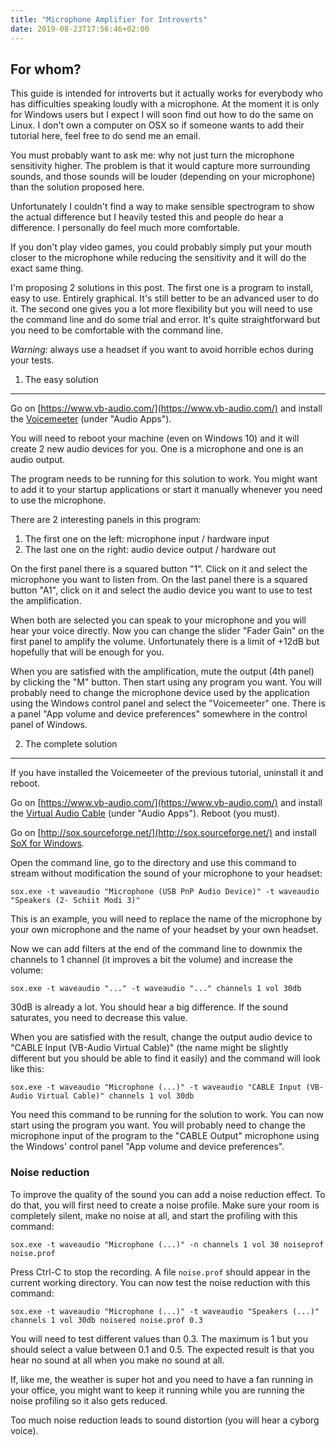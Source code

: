 ```yaml
---
title: "Microphone Amplifier for Introverts"
date: 2019-08-23T17:56:46+02:00
---
```

For whom?
---------

This guide is intended for introverts but it actually works for everybody who
has difficulties speaking loudly with a microphone. At the moment it is only
for Windows users but I expect I will soon find out how to do the same on
Linux. I don't own a computer on OSX so if someone wants to add their tutorial
here, feel free to do send me an email.

You must probably want to ask me: why not just turn the microphone sensitivity
higher. The problem is that it would capture more surrounding sounds, and those
sounds will be louder (depending on your microphone) than the solution proposed
here.

Unfortunately I couldn't find a way to make sensible spectrogram to show the
actual difference but I heavily tested this and people do hear a difference. I
personally do feel much more comfortable.

If you don't play video games, you could probably simply put your mouth closer
to the microphone while reducing the sensitivity and it will do the exact same
thing.

I'm proposing 2 solutions in this post. The first one is a program to install,
easy to use. Entirely graphical. It's still better to be an advanced user to do
it. The second one gives you a lot more flexibility but you will need to use
the command line and do some trial and error. It's quite straightforward but
you need to be comfortable with the command line.

*Warning:* always use a headset if you want to avoid horrible echos during your
tests.


1. The easy solution
--------------------

Go on [https://www.vb-audio.com/](https://www.vb-audio.com/) and install the
[Voicemeeter](https://www.vb-audio.com/Voicemeeter/index.htm) (under "Audio
Apps").

You will need to reboot your machine (even on Windows 10) and it will create 2
new audio devices for you. One is a microphone and one is an audio output.

The program needs to be running for this solution to work. You might want to
add it to your startup applications or start it manually whenever you need to
use the microphone.

There are 2 interesting panels in this program:
1.  The first one on the left: microphone input / hardware input
2.  The last one on the right: audio device output / hardware out

On the first panel there is a squared button "1". Click on it and select the
microphone you want to listen from. On the last panel there is a squared button
"A1", click on it and select the audio device you want to use to test the
amplification.

When both are selected you can speak to your microphone and you will hear your
voice directly. Now you can change the slider "Fader Gain" on the first panel
to amplify the volume. Unfortunately there is a limit of +12dB but hopefully
that will be enough for you.

When you are satisfied with the amplification, mute the output (4th panel) by
clicking the "M" button. Then start using any program you want. You will
probably need to change the microphone device used by the application using the
Windows control panel and select the "Voicemeeter" one. There is a panel "App
volume and device preferences" somewhere in the control panel of Windows.

2. The complete solution
------------------------

If you have installed the Voicemeeter of the previous tutorial, uninstall it
and reboot.

Go on [https://www.vb-audio.com/](https://www.vb-audio.com/) and install the
[Virtual Audio Cable](https://www.vb-audio.com/Cable/index.htm) (under "Audio
Apps"). Reboot (you must).

Go on [http://sox.sourceforge.net/](http://sox.sourceforge.net/) and install
[SoX for Windows](https://sourceforge.net/projects/sox/files/sox/).

Open the command line, go to the directory and use this command to stream
without modification the sound of your microphone to your headset:

```
sox.exe -t waveaudio "Microphone (USB PnP Audio Device)" -t waveaudio "Speakers (2- Schiit Modi 3)"
```

This is an example, you will need to replace the name of the microphone by your
own microphone and the name of your headset by your own headset.

Now we can add filters at the end of the command line to downmix the channels
to 1 channel (it improves a bit the volume) and increase the volume:

```
sox.exe -t waveaudio "..." -t waveaudio "..." channels 1 vol 30db
```

30dB is already a lot. You should hear a big difference. If the sound
saturates, you need to decrease this value.

When you are satisfied with the result, change the output audio device to
"CABLE Input (VB-Audio Virtual Cable)" (the name might be slightly different
but you should be able to find it easily) and the command will look like this:

```
sox.exe -t waveaudio "Microphone (...)" -t waveaudio "CABLE Input (VB-Audio Virtual Cable)" channels 1 vol 30db
```

You need this command to be running for the solution to work. You can now start
using the program you want. You will probably need to change the microphone
input of the program to the "CABLE Output" microphone using the Windows'
control panel "App volume and device preferences".

### Noise reduction

To improve the quality of the sound you can add a noise reduction effect. To do
that, you will first need to create a noise profile. Make sure your room is
completely silent, make no noise at all, and start the profiling with this
command:

```
sox.exe -t waveaudio "Microphone (...)" -n channels 1 vol 30 noiseprof noise.prof
```

Press Ctrl-C to stop the recording. A file `noise.prof` should appear in the
current working directory. You can now test the noise reduction with this
command:

```
sox.exe -t waveaudio "Microphone (...)" -t waveaudio "Speakers (...)" channels 1 vol 30db noisered noise.prof 0.3
```

You will need to test different values than 0.3. The maximum is 1 but you
should select a value between 0.1 and 0.5. The expected result is that you hear
no sound at all when you make no sound at all.

If, like me, the weather is super hot and you need to have a fan running in
your office, you might want to keep it running while you are running the noise
profiling so it also gets reduced.

Too much noise reduction leads to sound distortion (you will hear a cyborg
voice).
